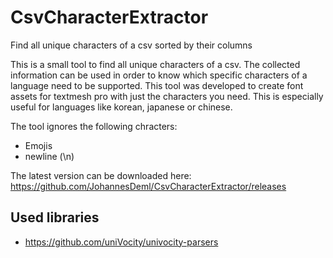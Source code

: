 # CsvCharacterExtractor
Find all unique characters of a csv sorted by their columns

This is a small tool to find all unique characters of a csv. The collected information can be used in order to know which specific characters of a language need to be supported.
This tool was developed to create font assets for textmesh pro with just the characters you need. This is especially useful for languages like korean, japanese or chinese.


The tool ignores the following chracters:
* Emojis
* newline (\n)


The latest version can be downloaded here: https://github.com/JohannesDeml/CsvCharacterExtractor/releases

## Used libraries
* https://github.com/uniVocity/univocity-parsers
